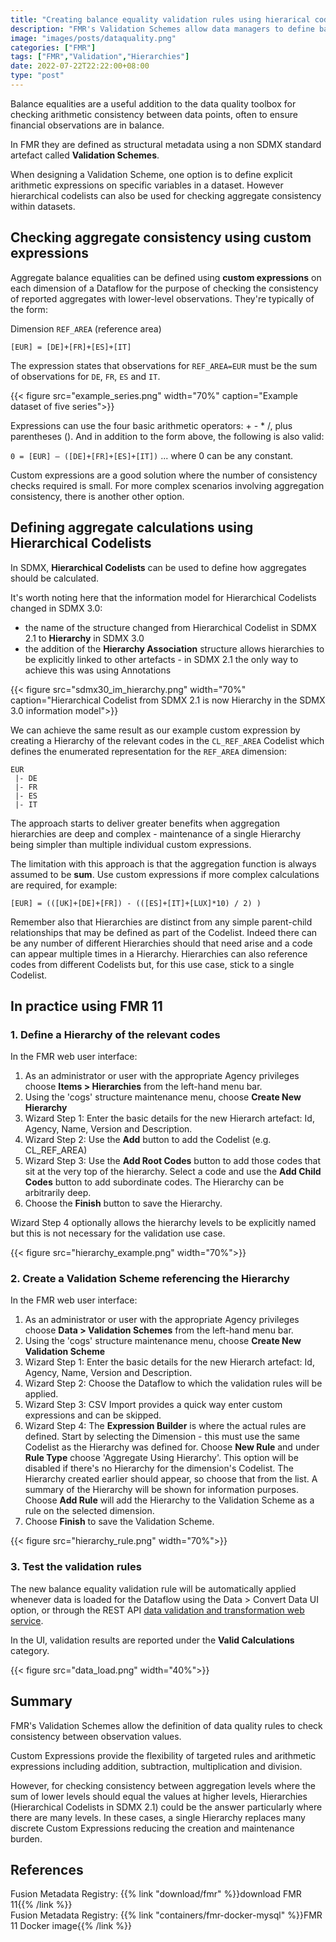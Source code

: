 ```yaml
---
title: "Creating balance equality validation rules using hierarical codelists in FMR"
description: "FMR's Validation Schemes allow data managers to define balance equality validation rules. In this article we look at how Hierarchical Codelists can be used to automatically define such rules."
image: "images/posts/dataquality.png"
categories: ["FMR"]
tags: ["FMR","Validation","Hierarchies"]
date: 2022-07-22T22:22:00+08:00
type: "post"
---
```


Balance equalities are a useful addition to the data quality toolbox for checking arithmetic consistency between data points, often to ensure financial observations are in balance.

In FMR they are defined as structural metadata using a non SDMX standard artefact called **Validation Schemes**. 

When designing a Validation Scheme, one option is to define explicit arithmetic expressions on specific variables in a dataset. However hierarchical codelists can also be used for checking aggregate consistency within datasets.

## Checking aggregate consistency using custom expressions

Aggregate balance equalities can be defined using **custom expressions** on each dimension of a Dataflow for the purpose of checking the consistency of reported aggregates with lower-level observations. They're typically of the form:

Dimension <code>REF_AREA</code> (reference area)

````[EUR] = [DE]+[FR]+[ES]+[IT]````

The expression states that observations for <code>REF_AREA=EUR</code> must be the sum of observations for <code>DE</code>, <code>FR</code>, <code>ES</code> and <code>IT</code>.

{{< figure src="example_series.png" width="70%" caption="Example dataset of five series">}}

Expressions can use the four basic arithmetic operators: + - * /, plus parentheses (). And in addition to the form above, the following is also valid:

````0 = [EUR] – ([DE]+[FR]+[ES]+[IT])````  ... where 0 can be any constant.

Custom expressions are a good solution where the number of consistency checks required is small. For more complex scenarios involving aggregation consistency, there is another other option.

## Defining aggregate calculations using Hierarchical Codelists

In SDMX, **Hierarchical Codelists** can be used to define how aggregates should be calculated. 

It's worth noting here that the information model for Hierarchical Codelists changed in SDMX 3.0:
- the name of the structure changed from Hierarchical Codelist in SDMX 2.1 to **Hierarchy** in SDMX 3.0
- the addition of the **Hierarchy Association** structure allows hierarchies to be explicitly linked to other artefacts - in SDMX 2.1 the only way to achieve this was using Annotations 

{{< figure src="sdmx30_im_hierarchy.png" width="70%" caption="Hierarchical Codelist from SDMX 2.1 is now Hierarchy in the SDMX 3.0 information model">}}

We can achieve the same result as our example custom expression by creating a Hierarchy of the relevant codes in the <code>CL_REF_AREA</code> Codelist which defines the enumerated representation for the  <code>REF_AREA</code> dimension:
```
EUR
 |- DE
 |- FR
 |- ES
 |- IT
```

The approach starts to deliver greater benefits when aggregation hierarchies are deep and complex - maintenance of a single Hierarchy being simpler than multiple individual custom expressions.

The limitation with this approach is that the aggregation function is always assumed to be **sum**. Use custom expressions if more complex calculations are required, for example:

````[EUR] = (([UK]+[DE]+[FR]) - (([ES]+[IT]+[LUX]*10) / 2) )````

Remember also that Hierarchies are distinct from any simple parent-child relationships that may be defined as part of the Codelist. Indeed there can be any number of different Hierarchies should that need arise and a code can appear multiple times in a Hierarchy. Hierarchies can also reference codes from different Codelists but, for this use case, stick to a single Codelist.

## In practice using FMR 11

### 1. Define a Hierarchy of the relevant codes
In the FMR web user interface:
1. As an administrator or user with the appropriate Agency privileges choose **Items > Hierarchies** from the left-hand menu bar.
2. Using the 'cogs' structure maintenance menu, choose **Create New Hierarchy**
3. Wizard Step 1: Enter the basic details for the new Hierarch artefact: Id, Agency, Name, Version and Description.
4. Wizard Step 2: Use the **Add** button to add the Codelist (e.g. CL_REF_AREA)
5. Wizard Step 3: Use the **Add Root Codes** button to add those codes that sit at the very top of the hierarchy. Select a code and use the **Add Child Codes** button to add subordinate codes. The Hierarchy can be arbitrarily deep.
6. Choose the **Finish** button to save the Hierarchy.

Wizard Step 4 optionally allows the hierarchy levels to be explicitly named but this is not necessary for the validation use case. 

{{< figure src="hierarchy_example.png" width="70%">}}


### 2. Create a Validation Scheme referencing the Hierarchy
In the FMR web user interface:
1. As an administrator or user with the appropriate Agency privileges choose **Data > Validation Schemes** from the left-hand menu bar.
2. Using the 'cogs' structure maintenance menu, choose **Create New Validation Scheme**
3. Wizard Step 1: Enter the basic details for the new Hierarch artefact: Id, Agency, Name, Version and Description.
4. Wizard Step 2: Choose the Dataflow to which the validation rules will be applied.
5. Wizard Step 3: CSV Import provides a quick way enter custom expressions and can be skipped.
6. Wizard Step 4: The **Expression Builder** is where the actual rules are defined. Start by selecting the Dimension - this must use the same Codelist as the Hierarchy was defined for.
Choose **New Rule** and under **Rule Type** choose 'Aggregate Using Hierarchy'. This option will be disabled if there's no Hierarchy for the dimension's Codelist. The Hierarchy created earlier should appear, so choose that from the list. A summary of the Hierarchy will be shown for information purposes. Choose **Add Rule** will add the Hierarchy to the Validation Scheme as a rule on the selected dimension.
7. Choose **Finish** to save the Validation Scheme.

{{< figure src="hierarchy_rule.png" width="70%">}}

### 3. Test the validation rules
The new balance equality validation rule will be automatically applied whenever data is loaded for the Dataflow using the Data > Convert Data UI option, or through the REST API [data validation and transformation web service](https://fmrwiki.sdmxcloud.org/Asynchronous_Data_Validation_and_Transformation_Web_Service).

In the UI, validation results are reported under the **Valid Calculations** category.

{{< figure src="data_load.png" width="40%">}}

## Summary
FMR's Validation Schemes allow the definition of data quality rules to check consistency between observation values. 

Custom Expressions provide the flexibility of targeted rules and arithmetic expressions including addition, subtraction, multiplication and division.

However, for checking consistency between aggregation levels where the sum of lower levels should equal the values at higher levels, Hierarchies (Hierarchical Codelists in SDMX 2.1) could be the answer particularly where there are many levels. In these cases, a single Hierarchy replaces many discrete Custom Expressions reducing the creation and maintenance burden.

## References
Fusion Metadata Registry: {{% link "download/fmr" %}}download FMR 11{{% /link %}}\
Fusion Metadata Registry: {{% link "containers/fmr-docker-mysql" %}}FMR 11 Docker image{{% /link %}}